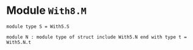 
# Module `With8.M`

```
module type S = With5.S
```
```
module N : module type of struct include With5.N end with type t = With5.N.t
```